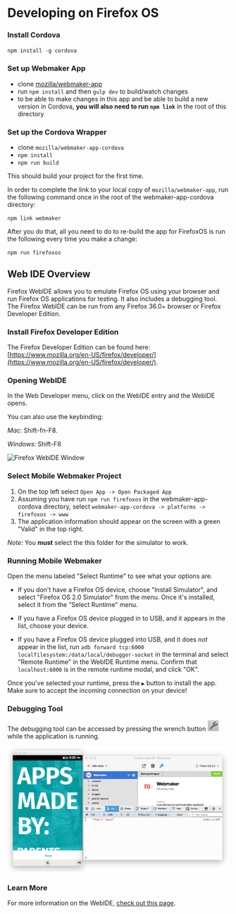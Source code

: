 # Developing on Firefox OS

### Install Cordova

`npm install -g cordova`

### Set up Webmaker App

- clone [mozilla/webmaker-app](https://github.com/mozilla/webmaker-app)
- run `npm install` and then `gulp dev` to build/watch changes
- to be able to make changes in this app and be able to build a new version in Cordova, **you will also need to run `npm link`** in the root of this directory

### Set up the Cordova Wrapper
- clone `mozilla/webmaker-app-cordova`
- `npm install`
- `npm run build`

This should build your project for the first time.

In order to complete the link to your local copy of `mozilla/webmaker-app`, run the following command once in the root of the webmaker-app-cordova directory:

```
npm link webmaker
```

After you do that, all you need to do to re-build the app for FirefoxOS is run the following every time you make a change:

```
npm run firefoxos
```

## Web IDE Overview

Firefox WebIDE allows you to emulate Firefox OS using your browser and run Firefox OS applications for testing. It also includes a debugging tool. The Firefox WebIDE can be run from any Firefox 36.0+ browser or Firefox Developer Edition.

### Install Firefox Developer Edition

The Firefox Developer Edition can be found here: [https://www.mozilla.org/en-US/firefox/developer/](https://www.mozilla.org/en-US/firefox/developer/).

### Opening WebIDE

In the Web Developer menu, click on the WebIDE entry and the WebIDE opens.

You can also use the keybinding:

*Mac*: Shift-fn-F8.

*Windows*: Shift-F8

![Firefox WebIDE Window](https://mdn.mozillademos.org/files/8033/webide-initial.png)

### Select Mobile Webmaker Project

1. On the top left select `Open App -> Open Packaged App`
2. Assuming you have run `npm run firefoxos` in the webmaker-app-cordova directory, select `webmaker-app-cordova -> platforms -> firefoxos -> www`
3. The application information should appear on the screen with a green "Valid" in the top right.

*Note:* You **must** select the this folder for the simulator to work.

### Running Mobile Webmaker

Open the menu labeled "Select Runtime" to see what your options are.

- If you don't have a Firefox OS device, choose "Install Simulator", and select
"Firefox OS 2.0 Simulator" from the menu. Once it's installed, select it from
the "Select Runtime" menu.

- If you have a Firefox OS device plugged in to USB, and it appears in the list,
choose your device.

- If you have a Firefox OS device plugged into USB, and it does *not* appear in
the list, run `adb forward tcp:6000 localfilesystem:/data/local/debugger-socket`
in the terminal and select "Remote Runtime" in the WebIDE Runtime menu. Confirm
that `localhost:6000` is in the remote runtime modal, and click "OK".

Once you've selected your runtime, press the `▶︎` button to install the app. Make
sure to accept the incoming connection on your device!

### Debugging Tool

The debugging tool can be accessed by pressing the wrench button ![Wrench button](../img/wrench.png) while the application is running.

![WebIDE and running app](../img/IDEdebugger.png)

### Learn More

For more information on the WebIDE, [check out this page](https://developer.mozilla.org/en-US/docs/Tools/WebIDE).

